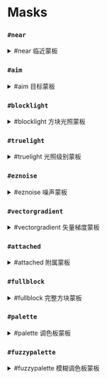 # Masks

### `#near`

<details>

<summary>#near 临近蒙板</summary>

**`#near[蒙板][距离]`**\
**`#near[蒙板][最小距离][最大距离]`**

在给定的球形（欧几里得）距离内匹配所有方块。\
不修改与内层`mask`匹配的方块。\
也可以设置为排除比最小距离更近的方块。

<img src="../../.gitbook/assets/mask_near_mask.gif" alt=""/> **`[mask]`**

<img src="../../.gitbook/assets/mask_near_max.gif" alt="" data-size="original"> **`[distance]`**

<img src="../../.gitbook/assets/mask_near_min_max.gif" alt="" data-size="original"> **`[minDistance][maxDistance]`**

</details>

### `#aim`

<details>

<summary>#aim 目标蒙板</summary>

将玩家瞄准的方块作为蒙板。

<img src="../../.gitbook/assets/aimMask.gif" alt="" data-size="original">

</details>

### `#blocklight`

<details>

<summary>#blocklight 方块光照蒙板</summary>

**`#blocklight[光照级别]` or `#blocklight[最小级别][最大级别]`**

按给定的方块光照（由除天空光照外的光源提供的照明）匹配方块。
可以选择设置最小和最大光照级别，匹配该范围内的任何级别。

</details>

### `#truelight`

<details>

<summary>#truelight 光照级别蒙板</summary>

**`#truelight[光照级别]` or `#truelight[最小级别][最大级别]`**

按给定的总光照级别（包括天空光照在内的任何光源提供的照明）匹配方块。
可以选择设置最小和最大光照级别，匹配该范围内的任何级别。

</details>

### `#eznoise`

<details>

<summary>#eznoise 噪声蒙板</summary>

**`#eznoisemask[噪声预设][<范围>][<threshold>][<种子>]`**\
**别名: `#eznm`**

使用噪声预设值`0.0-1.0`来匹配超过给定噪声阈值的方块。

</details>

### `#vectorgradient`

<details>

<summary>#vectorgradient 矢量梯度蒙板</summary>

**`#vectorgradientmask[矢量][距离][<噪声预设>][<噪声范围>][噪声种子]`**

简写: `#vgradientm`

沿向量匹配给定距离长度的方块。距离越近的方块通过蒙板检查的可能性越大。\
兼容噪声预设。

</details>

### `#attached`

<details>

<summary>#attached 附属蒙板</summary>

**`#attached[<向量,向量,向量 ...>]`**

匹配至少连接一个相邻非空气方块的方块。

可选择设置方向向量列表进行检查，而不是检查每个面。\
例如 `#attached[up,down,left,north]`

在任一种情况下，连接意味着方块“接触”相邻方块。因此，下部台阶不会通过`#attached[up]`，而状态为`[hanging=true]`的灯笼会通过。

</details>

### `#fullblock`

<details>

<summary>#fullblock 完整方块蒙板</summary>

匹配填满整个立方空间的方块。

例如，1-7层的雪不会通过，但8层的雪、像石头一样的方块或像玻璃一样的透明方块会通过蒙板检查。

</details>

### `#palette`

<details>

<summary>#palette 调色板蒙板</summary>

**`#palette[调色板][<strict>]`**

匹配与调色板中的任何方块相符的方块。

可选的`<strict>`值为True或False，以确定方块数据是否也必须匹配。\
例如 `oak_stairs[facing=east]` 只有在`strict`设置为**False**时才会与`oak_stairs[facing=west]`匹配。

</details>

### `#fuzzypalette`

<details>

<summary>#fuzzypalette 模糊调色板蒙板</summary>

**`#fuzzypalette[调色板]`**

简写: **`#fpalette`**

匹配与调色板中的任何方块相符的方块，不考虑方块数据。\
等效于 **`#palette[palette][False]`**

</details>
